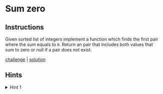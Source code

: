 # Sum zero

## Instructions

Given sorted list of integers implement a function which finds the first pair where the sum equals to `0`. Return an
pair that includes both values that sum to zero or null if a pair does not exist.

[challenge](solution_test.go) | [solution](solution.go)

## Hints

<details>
<summary>Hint 1</summary>
Use double pointer
</details>
